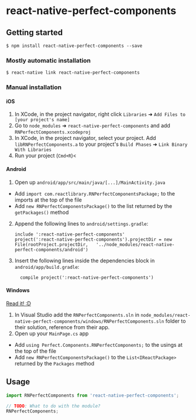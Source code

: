 
# react-native-perfect-components

## Getting started

`$ npm install react-native-perfect-components --save`

### Mostly automatic installation

`$ react-native link react-native-perfect-components`

### Manual installation


#### iOS

1. In XCode, in the project navigator, right click `Libraries` ➜ `Add Files to [your project's name]`
2. Go to `node_modules` ➜ `react-native-perfect-components` and add `RNPerfectComponents.xcodeproj`
3. In XCode, in the project navigator, select your project. Add `libRNPerfectComponents.a` to your project's `Build Phases` ➜ `Link Binary With Libraries`
4. Run your project (`Cmd+R`)<

#### Android

1. Open up `android/app/src/main/java/[...]/MainActivity.java`
  - Add `import com.reactlibrary.RNPerfectComponentsPackage;` to the imports at the top of the file
  - Add `new RNPerfectComponentsPackage()` to the list returned by the `getPackages()` method
2. Append the following lines to `android/settings.gradle`:
  	```
  	include ':react-native-perfect-components'
  	project(':react-native-perfect-components').projectDir = new File(rootProject.projectDir, 	'../node_modules/react-native-perfect-components/android')
  	```
3. Insert the following lines inside the dependencies block in `android/app/build.gradle`:
  	```
      compile project(':react-native-perfect-components')
  	```

#### Windows
[Read it! :D](https://github.com/ReactWindows/react-native)

1. In Visual Studio add the `RNPerfectComponents.sln` in `node_modules/react-native-perfect-components/windows/RNPerfectComponents.sln` folder to their solution, reference from their app.
2. Open up your `MainPage.cs` app
  - Add `using Perfect.Components.RNPerfectComponents;` to the usings at the top of the file
  - Add `new RNPerfectComponentsPackage()` to the `List<IReactPackage>` returned by the `Packages` method


## Usage
```javascript
import RNPerfectComponents from 'react-native-perfect-components';

// TODO: What to do with the module?
RNPerfectComponents;
```
  